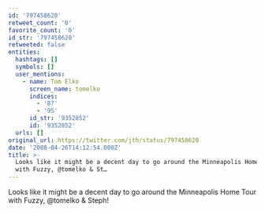 ```yaml
---
id: '797458620'
retweet_count: '0'
favorite_count: '0'
id_str: '797458620'
retweeted: false
entities:
  hashtags: []
  symbols: []
  user_mentions:
    - name: Tom Elko
      screen_name: tomelko
      indices:
        - '87'
        - '95'
      id_str: '9352852'
      id: '9352852'
  urls: []
original_url: https://twitter.com/jth/status/797458620
date: '2008-04-26T14:12:54.000Z'
title: >-
  Looks like it might be a decent day to go around the Minneapolis Home Tour
  with Fuzzy, @tomelko & St…
---
```


Looks like it might be a decent day to go around the Minneapolis Home Tour with Fuzzy, @tomelko & Steph!